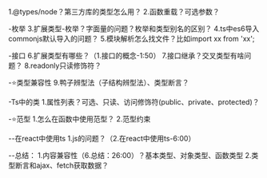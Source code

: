 1.@types/node？第三方库的类型怎么用？
2.函数重载？可选参数？

-枚举
3.扩展类型-枚举？字面量的问题？枚举和类型别名的区别？
4.ts中es6导入commonjs默认导入的问题？
5.模块解析怎么找文件？比如import xx from 'xx';

-接口
6.扩展类型有哪些？（1.接口的概念-1:50）
7.接口继承？交叉类型有啥问题？
8.readonly只读修饰符？

-⭐️类型兼容性
9.鸭子辨型法（子结构辨型法）、类型断言？

-Ts中的类
1.属性列表？可选、只读、访问修饰符(public、private、protected)？

-⭐️范型
1.怎么在函数中使用范型？
2.范型约束


--在react中使用ts
1.js的问题？（2.在react中使用ts-6:00）

--总结：
1.内容兼容性（6.总结：26:00）？基本类型、对象类型、函数类型
2.类型断言和ajax、fetch获取数据？
